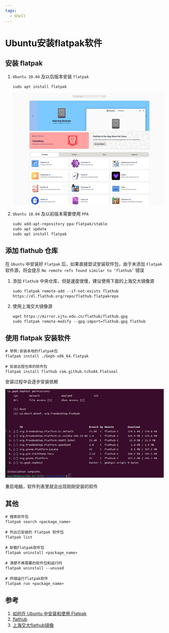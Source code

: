 ```yaml
---
tags:
  - Shell
---
```

# Ubuntu安装flatpak软件

## 安装 flatpak
1. `Ubuntu 20.04` 及以后版本安装 `flatpak`

    ```shell
    sudo apt install flatpak
    ```

    ![flathub](/Images/Shell/Ubuntu安装flatpak软件/flathub.jpg 'flathub')

1. `Ubuntu 18.04` 及以前版本需要使用 `PPA`

    ```shell
    sudo add-apt-repository ppa:flatpak/stable
    sudo apt update
    sudo apt install flatpak
    ```

## 添加 flathub 仓库
在 `Ubuntu` 中安装好 `Flatpak` 后，如果直接尝试安装软件包，由于未添加 `Flatpak` 软件源，将会提示 `No remote refs found similar to ‘flathub’` 错误

1. 添加 `Flathub` 中央仓库，但是速度很慢，建议使用下面的上海交大镜像源

    ```shell
    sudo flatpak remote-add --if-not-exists flathub https://dl.flathub.org/repo/flathub.flatpakrepo
    ```

1. 使用上海交大镜像源

    ```shell
    wget https://mirror.sjtu.edu.cn/flathub/flathub.gpg
    sudo flatpak remote-modify --gpg-import=flathub.gpg flathub
    ```

## 使用 flatpak 安装软件

```shell
# 举例:安装本地的flatpak包
flatpak install ./Geph-x86_64.flatpak

# 安装远程仓库的软件包
flatpak install flathub com.github.tchx84.Flatseal
```
安装过程中会逐步安装依赖

![flatpak_install](/Images/Shell/Ubuntu安装flatpak软件/flatpak_install.jpg 'flatpak_install')

重启电脑，软件列表里就会出现刚刚安装的软件

## 其他

```shell
# 搜索软件包
flatpak search <package_name>

# 列出已安装的 Flatpak 软件包
flatpak list

# 卸载Flatpak软件包
flatpak uninstall <package_name>

# 清楚不再需要的软件包和运行时
flatpak uninstall --unused

# 终端运行flatpak软件
flatpak run <package_name>
```

## 参考
1. [如何在 Ubuntu 中安装和使用 Flatpak](https://www.sysgeek.cn/ubuntu-flatpak/)
1. [flathub](https://flathub.org/)
1. [上海交大flathub镜像](https://mirror.sjtu.edu.cn/docs/flathub)